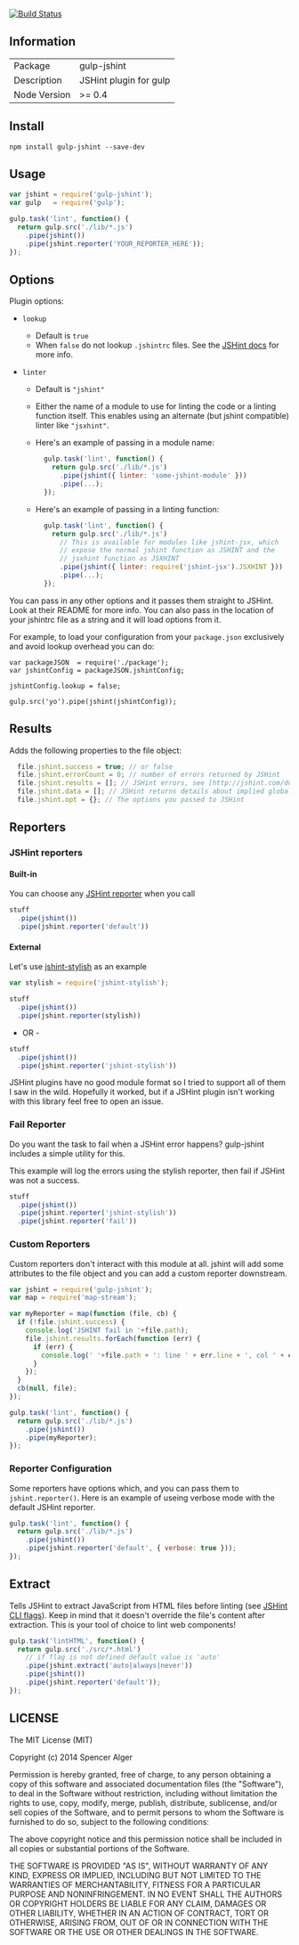 [![Build Status](https://travis-ci.org/spalger/gulp-jshint.svg?branch=master)](https://travis-ci.org/spalger/gulp-jshint)

## Information

<table>
<tr>
<td>Package</td><td>gulp-jshint</td>
</tr>
<tr>
<td>Description</td>
<td>JSHint plugin for gulp</td>
</tr>
<tr>
<td>Node Version</td>
<td>>= 0.4</td>
</tr>
</table>

## Install

    npm install gulp-jshint --save-dev

## Usage

```js
var jshint = require('gulp-jshint');
var gulp   = require('gulp');

gulp.task('lint', function() {
  return gulp.src('./lib/*.js')
    .pipe(jshint())
    .pipe(jshint.reporter('YOUR_REPORTER_HERE'));
});
```

## Options

Plugin options:

- `lookup`
  - Default is `true`
  - When `false` do not lookup `.jshintrc` files. See the [JSHint docs](http://www.jshint.com/docs/) for more info.

- `linter`
  - Default is `"jshint"`
  - Either the name of a module to use for linting the code or a linting function itself. This enables using an alternate (but jshint compatible) linter like `"jsxhint"`.
  - Here's an example of passing in a module name:

    ```js
      gulp.task('lint', function() {
        return gulp.src('./lib/*.js')
          .pipe(jshint({ linter: 'some-jshint-module' }))
          .pipe(...);
      });
    ```

  - Here's an example of passing in a linting function:

    ```js
      gulp.task('lint', function() {
        return gulp.src('./lib/*.js')
          // This is available for modules like jshint-jsx, which
          // expose the normal jshint function as JSHINT and the
          // jsxhint function as JSXHINT
          .pipe(jshint({ linter: require('jshint-jsx').JSXHINT }))
          .pipe(...);
      });
    ```

You can pass in any other options and it passes them straight to JSHint. Look at their README for more info. You can also pass in the location of your jshintrc file as a string and it will load options from it.

For example, to load your configuration from your `package.json` exclusively and avoid lookup overhead you can do:

    var packageJSON  = require('./package');
    var jshintConfig = packageJSON.jshintConfig;

    jshintConfig.lookup = false;

    gulp.src('yo').pipe(jshint(jshintConfig));

## Results

Adds the following properties to the file object:

```js
  file.jshint.success = true; // or false
  file.jshint.errorCount = 0; // number of errors returned by JSHint
  file.jshint.results = []; // JSHint errors, see [http://jshint.com/docs/reporters/](http://jshint.com/docs/reporters/)
  file.jshint.data = []; // JSHint returns details about implied globals, cyclomatic complexity, etc
  file.jshint.opt = {}; // The options you passed to JSHint
```

## Reporters

### JSHint reporters

#### Built-in

You can choose any [JSHint reporter](https://github.com/jshint/jshint/tree/master/src/reporters)
when you call

```js
stuff
  .pipe(jshint())
  .pipe(jshint.reporter('default'))
```

#### External

Let's use [jshint-stylish](https://github.com/sindresorhus/jshint-stylish) as an example

```js
var stylish = require('jshint-stylish');

stuff
  .pipe(jshint())
  .pipe(jshint.reporter(stylish))
```

- OR -

```js
stuff
  .pipe(jshint())
  .pipe(jshint.reporter('jshint-stylish'))
```

JSHint plugins have no good module format so I tried to support all of them I saw in the wild. Hopefully it worked, but if a JSHint plugin isn't working with this library feel free to open an issue.

### Fail Reporter

Do you want the task to fail when a JSHint error happens? gulp-jshint includes a simple utility for this.

This example will log the errors using the stylish reporter, then fail if JSHint was not a success.

```js
stuff
  .pipe(jshint())
  .pipe(jshint.reporter('jshint-stylish'))
  .pipe(jshint.reporter('fail'))
```

### Custom Reporters

Custom reporters don't interact with this module at all. jshint will add some attributes to the file object and you can add a custom reporter downstream.

```js
var jshint = require('gulp-jshint');
var map = require('map-stream');

var myReporter = map(function (file, cb) {
  if (!file.jshint.success) {
    console.log('JSHINT fail in '+file.path);
    file.jshint.results.forEach(function (err) {
      if (err) {
        console.log(' '+file.path + ': line ' + err.line + ', col ' + err.character + ', code ' + err.code + ', ' + err.reason);
      }
    });
  }
  cb(null, file);
});

gulp.task('lint', function() {
  return gulp.src('./lib/*.js')
    .pipe(jshint())
    .pipe(myReporter);
});
```

### Reporter Configuration

Some reporters have options which, and you can pass them to `jshint.reporter()`. Here is an example of useing verbose mode with the default JSHint reporter.

```js
gulp.task('lint', function() {
  return gulp.src('./lib/*.js')
    .pipe(jshint())
    .pipe(jshint.reporter('default', { verbose: true }));
});
```

## Extract

Tells JSHint to extract JavaScript from HTML files before linting (see [JSHint CLI flags](http://www.jshint.com/docs/cli/)). Keep in mind that it doesn't override the file's content after extraction. This is your tool of choice to lint web components!

```js
gulp.task('lintHTML', function() {
  return gulp.src('./src/*.html')
    // if flag is not defined default value is 'auto'
    .pipe(jshint.extract('auto|always|never'))
    .pipe(jshint())
    .pipe(jshint.reporter('default'));
});
```

## LICENSE

The MIT License (MIT)

Copyright (c) 2014 Spencer Alger

Permission is hereby granted, free of charge, to any person obtaining a copy
of this software and associated documentation files (the "Software"), to deal
in the Software without restriction, including without limitation the rights
to use, copy, modify, merge, publish, distribute, sublicense, and/or sell
copies of the Software, and to permit persons to whom the Software is
furnished to do so, subject to the following conditions:

The above copyright notice and this permission notice shall be included in
all copies or substantial portions of the Software.

THE SOFTWARE IS PROVIDED "AS IS", WITHOUT WARRANTY OF ANY KIND, EXPRESS OR
IMPLIED, INCLUDING BUT NOT LIMITED TO THE WARRANTIES OF MERCHANTABILITY,
FITNESS FOR A PARTICULAR PURPOSE AND NONINFRINGEMENT. IN NO EVENT SHALL THE
AUTHORS OR COPYRIGHT HOLDERS BE LIABLE FOR ANY CLAIM, DAMAGES OR OTHER
LIABILITY, WHETHER IN AN ACTION OF CONTRACT, TORT OR OTHERWISE, ARISING FROM,
OUT OF OR IN CONNECTION WITH THE SOFTWARE OR THE USE OR OTHER DEALINGS IN
THE SOFTWARE.

